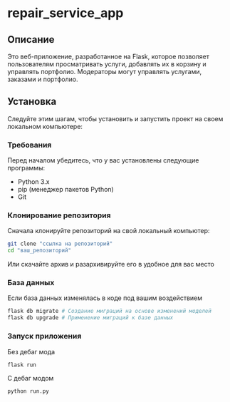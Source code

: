# repair_service_app

## Описание

Это веб-приложение, разработанное на Flask, которое позволяет пользователям просматривать услуги, добавлять их в корзину и управлять портфолио. Модераторы могут управлять услугами, заказами и портфолио.

## Установка

Следуйте этим шагам, чтобы установить и запустить проект на своем локальном компьютере:

### Требования

Перед началом убедитесь, что у вас установлены следующие программы:

- Python 3.x
- pip (менеджер пакетов Python)
- Git

### Клонирование репозитория

Сначала клонируйте репозиторий на свой локальный компьютер:

```bash
git clone "ссылка на репозиторий"
cd "ваш_репозиторий"

```
Или скачайте архив и разархивируйте его в удобное для вас место


### База данных

Если база данных изменялась в коде под вашим воздействием

```bash
flask db migrate # Создание миграций на основе изменений моделей
flask db upgrade # Применение миграций к базе данных
```

### Запуск приложения

Без дебаг мода
```bash
flask run
```

С дебаг модом
```bash
python run.py
```